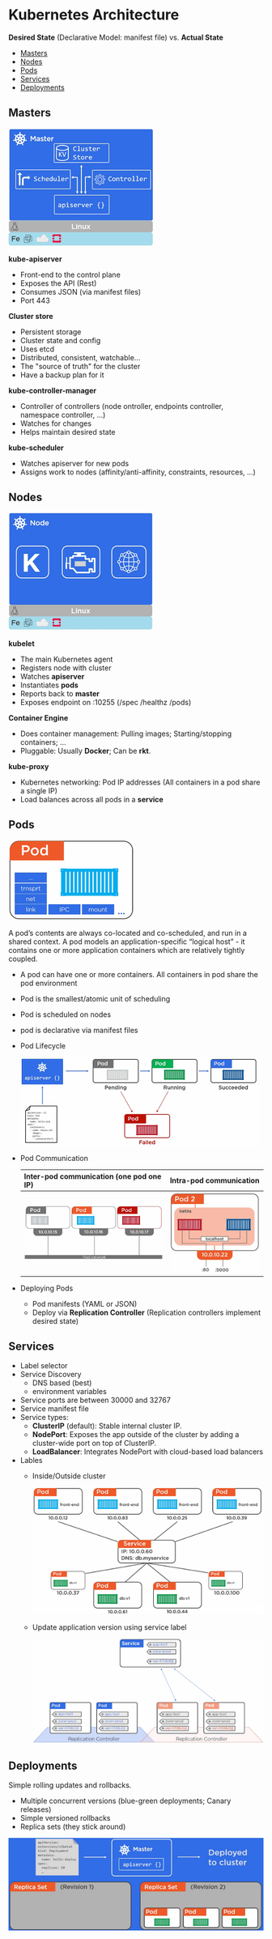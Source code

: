 # Kubernetes Architecture

**Desired State** (Declarative Model: manifest file) vs. **Actual State**

- [Masters](#Masters)
- [Nodes](#Nodes)
- [Pods](#Pods)
- [Services](#Services)
- [Deployments](#Deployments)

## Masters

![master](images/k8s_master.png)

**kube-apiserver**

- Front-end to the control plane
- Exposes the API (Rest)
- Consumes JSON (via manifest files)
- Port 443

**Cluster store**

- Persistent storage
- Cluster state and config
- Uses etcd
- Distributed, consistent, watchable...
- The "source of truth" for the cluster
- Have a backup plan for it

**kube-controller-manager**

- Controller of controllers (node ontroller, endpoints controller, namespace controller, ...)
- Watches for changes
- Helps maintain desired state

**kube-scheduler**

- Watches apiserver for new pods
- Assigns work to nodes (affinity/anti-affinity, constraints, resources, ...)

## Nodes

![node](images/k8s_node.png)

**kubelet**

- The main Kubernetes agent
- Registers node with cluster
- Watches **apiserver**
- Instantiates **pods**
- Reports back to **master**
- Exposes endpoint on :10255 (/spec /healthz /pods)

**Container Engine**

- Does container management: Pulling images; Starting/stopping containers; ...
- Pluggable: Usually **Docker**; Can be **rkt**.

**kube-proxy**

- Kubernetes networking: Pod IP addresses (All containers in a pod share a single IP)
- Load balances across all pods in a **service**

## Pods

![pod](images/k8s_pod.png)

A pod’s contents are always co-located and co-scheduled, and run in a shared context. A pod models an application-specific “logical host” - it contains one or more application containers which are relatively tightly coupled.

- A pod can have one or more containers. All containers in pod share the pod environment
- Pod is the smallest/atomic unit of scheduling
- Pod is scheduled on nodes
- pod is declarative via manifest files
- Pod Lifecycle

  ![lifecycle](images/k8s_pod_lifecycle.png)

- Pod Communication

  Inter-pod communication (one pod one IP) | Intra-pod communication
  ---------------------------------------- | -----------------------
  ![inter](images/k8s_inter_pod_communication.png) | ![intra](images/k8s_intra_pod_communication.png)

- Deploying Pods
  - Pod manifests (YAML or JSON)
  - Deploy via **Replication Controller** (Replication controllers implement desired state)


## Services

- Label selector
- Service Discovery
  - DNS based (best)
  - environment variables
- Service ports are between 30000 and 32767
- Service manifest file
- Service types:
  - **ClusterIP** (default): Stable internal cluster IP.
  - **NodePort**: Exposes the app outside of the cluster by adding a cluster-wide port on top of ClusterIP.
  - **LoadBalancer**: Integrates NodePort with cloud-based load balancers
- Lables
  - Inside/Outside cluster

    ![service](images/k8s_service.png)
  
  - Update application version using service label
  
    ![version](images/k8s_update_app_version.png)


## Deployments

Simple rolling updates and rollbacks.

- Multiple concurrent versions (blue-green deployments; Canary releases)
- Simple versioned rollbacks
- Replica sets (they stick around)

![deployment](images/k8s_deployment.png)























